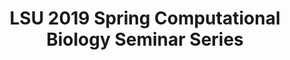 ---
layout: post
title: LSU 2019 Spring Computational Biology Seminar Series
categories: events
eventDate: February 28, 2019
startTime: 4:30pm
endTime: 5:30pm
description: LSU Computational Biology Seminar Series for Undergraduates Sponsored by the LSU College of Science, the Department of Biological Sciences, the Center for Computation & Technology and the Louisiana Biomedical Research Network. This session is Dr. April Wright, February 28, 2019 at 4.30pm at LSU Digital Media Center, Center for Computation and Technology speaking on Estimating phylogenetic trees from discrete morphological data- Modeling evolution to understand the past.
---